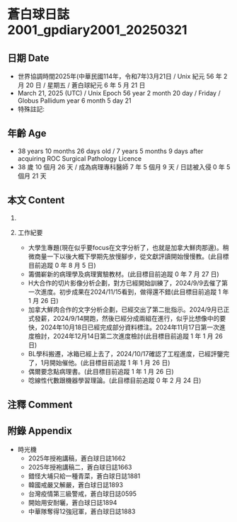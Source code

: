 [_metadata_:encoding]: - "utf-8"
[_metadata_:language]: - "zh-Hant-TW"
[_metadata_:fileformat]: - "markdown"
[_metadata_:MIME_type]: - "text/plain"
[_metadata_:markdown_version]: - "commonmark version 0.30"
[_metadata_:markdown_spec]: - "https://spec.commonmark.org/0.30/"

# 蒼白球日誌2001_gpdiary2001_20250321 #

## 日期 Date ##

* 世界協調時間2025年(中華民國114年，令和7年)3月21日 / Unix 紀元 56 年 2 月 20 日 / 星期五 / 蒼白球紀元 6 年 5 月 21 日
* March 21, 2025 (UTC) / Unix Epoch 56 year 2 month 20 day / Friday / Globus Pallidum year 6 month 5 day 21
* 特殊註記:

## 年齡 Age ##

* 38 years 10 months 26 days old / 7 years 5 months 9 days after acquiring ROC Surgical Pathology Licence
* 38 歲 10 個月 26 天 / 成為病理專科醫師 7 年 5 個月 9 天 / 日誌被入侵 0 年 5 個月 21 天

## 本文 Content ##

1. 

2. 工作紀要

    - 大學生專題(現在似乎要focus在文字分析了，也就是加拿大鮮肉那邊)。稍微商量一下以後大概下學期先放慢腳步，從文獻評讀開始慢慢教。(此目標目前追蹤 0 年 8 月 5 日)
    - 籌備嶄新的病理學及病理實驗教材。(此目標目前追蹤 0 年 7 月 27 日)
    - H大合作的切片影像分析企劃，對方已經開始訓練了，2024/9/9去催了第一次進度。初步成果在2024/11/15看到，做得還不錯(此目標目前追蹤 1 年 1 月 26 日)
    - 加拿大鮮肉合作的文字分析企劃，已經交出了第二批指示。2024/9月已正式發薪，2024/9/14開跑，然後已經分成兩組在進行，似乎比想像中的要快，2024年10月18日已經完成部分資料標注。2024年11月17日第一次進度檢討，2024年12月14日第二次進度檢討(此目標目前追蹤 1 年 1 月 26 日)
    - BL學科搬遷，冰箱已經上去了，2024/10/17確認了工程進度，已經評鑒完了，1月開始催他。(此目標目前追蹤 1 年 1 月 26 日)
    - 偶爾要念點病理書。(此目標目前追蹤 1 年 1 月 26 日)
    - 唸線性代數跟機器學習理論。(此目標目前追蹤 0 年 2 月 24 日)

## 注釋 Comment ##


## 附錄 Appendix ##

* 時光機
    - 2025年授袍講稿，蒼白球日誌1662
    - 2025年授袍講稿二，蒼白球日誌1663
    - 錯怪大埔只給一種青菜，蒼白球日誌1881
    - 韓國戒嚴又解嚴，蒼白球日誌1893
    - 台灣疫情第三級警戒，蒼白球日誌0595
    - 開始用安耐曬，蒼白球日誌1894
    - 中華隊奪得12強冠軍，蒼白球日誌1883
